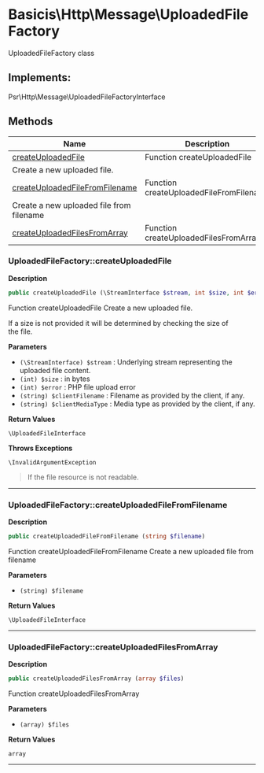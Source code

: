 # Basicis\Http\Message\UploadedFileFactory  

UploadedFileFactory class

## Implements:
Psr\Http\Message\UploadedFileFactoryInterface



## Methods

| Name | Description |
|------|-------------|
|[createUploadedFile](#uploadedfilefactorycreateuploadedfile)|Function createUploadedFile
Create a new uploaded file.|
|[createUploadedFileFromFilename](#uploadedfilefactorycreateuploadedfilefromfilename)|Function createUploadedFileFromFilename
Create a new uploaded file from filename|
|[createUploadedFilesFromArray](#uploadedfilefactorycreateuploadedfilesfromarray)|Function createUploadedFilesFromArray|




### UploadedFileFactory::createUploadedFile  

**Description**

```php
public createUploadedFile (\StreamInterface $stream, int $size, int $error, string $clientFilename, string $clientMediaType)
```

Function createUploadedFile
Create a new uploaded file. 

If a size is not provided it will be determined by checking the size of  
the file. 

**Parameters**

* `(\StreamInterface) $stream`
: Underlying stream representing the  
uploaded file content.  
* `(int) $size`
: in bytes  
* `(int) $error`
: PHP file upload error  
* `(string) $clientFilename`
: Filename as provided by the client, if any.  
* `(string) $clientMediaType`
: Media type as provided by the client, if any.  

**Return Values**

`\UploadedFileInterface`




**Throws Exceptions**


`\InvalidArgumentException`
> If the file resource is not readable.

<hr />


### UploadedFileFactory::createUploadedFileFromFilename  

**Description**

```php
public createUploadedFileFromFilename (string $filename)
```

Function createUploadedFileFromFilename
Create a new uploaded file from filename 

 

**Parameters**

* `(string) $filename`

**Return Values**

`\UploadedFileInterface`




<hr />


### UploadedFileFactory::createUploadedFilesFromArray  

**Description**

```php
public createUploadedFilesFromArray (array $files)
```

Function createUploadedFilesFromArray 

 

**Parameters**

* `(array) $files`

**Return Values**

`array`




<hr />

